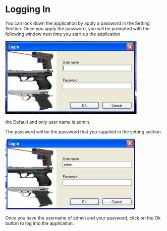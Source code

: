 # Logging In

You can lock down the application by apply a password in the Setting Section.   Once you apply the password, you will be prompted with the following window next time you start up the application

![](images/Settings_Login.jpg)

the Default and only user name is admin.

The password will be the password that you supplied in the setting section.

![](images/Login_Username.jpg)

Once you have the username of admin and your password, click on the Ok button to log into the application.
